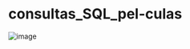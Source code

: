 # consultas_SQL_pel-culas

![image](https://github.com/user-attachments/assets/4e56c6df-eac0-43ef-85cc-f4ef24ac5bcb)
